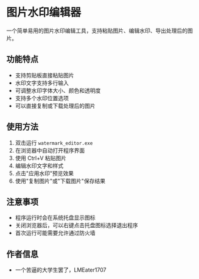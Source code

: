 # 图片水印编辑器

一个简单易用的图片水印编辑工具，支持粘贴图片、编辑水印、导出处理后的图片。

## 功能特点

- 支持剪贴板直接粘贴图片
- 水印文字支持多行输入
- 可调整水印字体大小、颜色和透明度
- 支持多个水印位置选项
- 可以直接复制或下载处理后的图片

## 使用方法

1. 双击运行 `watermark_editor.exe`
2. 在浏览器中自动打开程序界面
3. 使用 Ctrl+V 粘贴图片
4. 编辑水印文字和样式
5. 点击"应用水印"预览效果
6. 使用"复制图片"或"下载图片"保存结果

## 注意事项

- 程序运行时会在系统托盘显示图标
- 关闭浏览器后，可以右键点击托盘图标选择退出程序
- 首次运行可能需要允许通过防火墙

## 作者信息

- 一个苦逼的大学生罢了，LMEater1707
